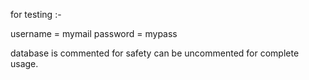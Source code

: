 for testing :-

username = mymail
password = mypass

database is commented for safety
can be uncommented for complete usage.
